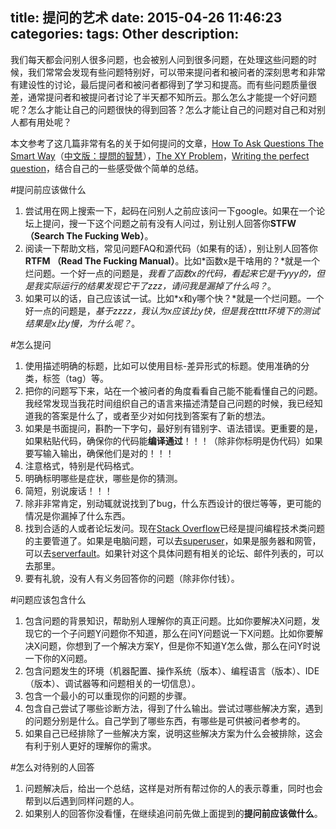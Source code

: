 title: 提问的艺术
date: 2015-04-26 11:46:23
categories:
tags: Other
description:
---
我们每天都会问别人很多问题，也会被别人问到很多问题，在处理这些问题的时候，我们常常会发现有些问题特别好，可以带来提问者和被问者的深刻思考和非常有建设性的讨论，最后提问者和被问者都得到了学习和提高。而有些问题质量很差，通常提问者和被提问者讨论了半天都不知所云。那么怎么才能提一个好问题呢？怎么才能让自己的问题很快的得到回答？怎么才能让自己的问题对自己和对别人都有用处呢？

本文参考了这几篇非常有名的关于如何提问的文章，[How To Ask Questions The Smart Way](http://catb.org/esr/faqs/smart-questions.html)（[中文版：提問的智慧](https://github.com/ryanhanwu/How-To-Ask-Questions-The-Smart-Way)），[The XY Problem](http://xyproblem.info/)，[Writing the perfect question](http://blogs.msmvps.com/jonskeet/2010/08/29/writing-the-perfect-question/)，结合自己的一些感受做个简单的总结。

#提问前应该做什么
1. 尝试用在网上搜索一下，起码在问别人之前应该问一下google。如果在一个论坛上提问，搜一下这个问题之前有没有人问过，别让别人回答你**STFW（Search The Fucking Web）**。  
1. 阅读一下帮助文档，常见问题FAQ和源代码（如果有的话），别让别人回答你**RTFM （Read The Fucking Manual）**。比如*函数x是干啥用的？*就是一个烂问题。一个好一点的问题是，*我看了函数x的代码，看起来它是干yyy的，但是我实际运行的结果发现它干了zzz，请问我是漏掉了什么吗？*。  
1. 如果可以的话，自己应该试一试。比如*x和y哪个快？*就是一个烂问题。一个好一点的问题是，*基于zzzz，我认为x应该比y快，但是我在tttt环境下的测试结果是x比y慢，为什么呢？*。  


#怎么提问
1. 使用描述明确的标题，比如可以使用目标-差异形式的标题。使用准确的分类，标签（tag）等。  
1. 把你的问题写下来，站在一个被问者的角度看看自己能不能看懂自己的问题。我经常发现当我花时间组织自己的语言来描述清楚自己问题的时候，我已经知道我的答案是什么了，或者至少对如何找到答案有了新的想法。  
1. 如果是书面提问，斟酌一下字句，最好别有错别字、语法错误。更重要的是，如果粘贴代码，确保你的代码能**编译通过**！！！（除非你标明是伪代码）如果要写输入输出，确保他们是对的！！！  
1. 注意格式，特别是代码格式。  
1. 明确标明哪些是症状，哪些是你的猜测。  
1. 简短，别说废话！！！  
1. 除非非常肯定，别动辄就说找到了bug，什么东西设计的很烂等等，更可能的情况是你漏掉了什么东西。  
1. 找到合适的人或者论坛发问。现在[Stack Overflow](http://stackoverflow.com/)已经是提问编程技术类问题的主要管道了。如果是电脑问题，可以去[superuser](http://superuser.com/)，如果是服务器和网管，可以去[serverfault](http://serverfault.com/)。如果针对这个具体问题有相关的论坛、邮件列表的，可以去那里。   
1. 要有礼貌，没有人有义务回答你的问题（除非你付钱）。  

#问题应该包含什么
1. 包含问题的背景知识，帮助别人理解你的真正问题。比如你要解决X问题，发现它的一个子问题Y问题你不知道，那么在问Y问题说一下X问题。比如你要解决X问题，你想到了一个解决方案Y，但是你不知道Y怎么做，那么在问Y时说一下你的X问题。  
1. 包含问题发生的环境（机器配置、操作系统（版本）、编程语言（版本）、IDE（版本）、调试器等和问题相关的一切信息）。  
1. 包含一个最小的可以重现你的问题的步骤。  
1. 包含自己尝试了哪些诊断方法，得到了什么输出。尝试过哪些解决方案，遇到的问题分别是什么。自己学到了哪些东西，有哪些是可供被问者参考的。  
1. 如果自己已经排除了一些解决方案，说明这些解决方案为什么会被排除，这会有利于别人更好的理解你的需求。  

#怎么对待别的人回答
1. 问题解决后，给出一个总结，这样是对所有帮过你的人的表示尊重，同时也会帮到以后遇到同样问题的人。  
1. 如果别人的回答你没看懂，在继续追问前先做上面提到的**提问前应该做什么**。
